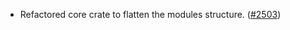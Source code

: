 - Refactored core crate to flatten the modules structure.
  ([\#2503](https://github.com/anoma/namada/pull/2503))